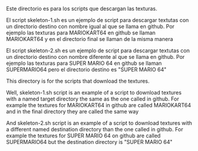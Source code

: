 Este directorio es para los scripts que descargan las texturas.

El script skeleton-1.sh es un ejemplo de script para descargar textutas con un directorio destino con nombre igual al que se llama en github. Por ejemplo las texturas para MARIOKART64 en github se llaman MARIOKART64 y en el directorio final se llaman de la misma manera

El script skeleton-2.sh es un ejemplo de script para descargar textutas con un directorio destino con nombre diferente al que se llama en github. Por ejemplo las texturas para SUPER MARIO 64 en github se llaman SUPERMARIO64 pero el directorio destino es "SUPER MARIO 64"

This directory is for the scripts that download the textures.

Well, skeleton-1.sh script is an example of a script to download textures with a named target directory the same as the one called in github.  For example the textures for MARIOKART64 in github are called MARIOKART64 and in the final directory they are called the same way

And skeleton-2.sh script is an example of a script to download textures with a different named destination directory than the one called in github.  For example the textures for SUPER MARIO 64 on github are called SUPERMARIO64 but the destination directory is "SUPER MARIO 64"